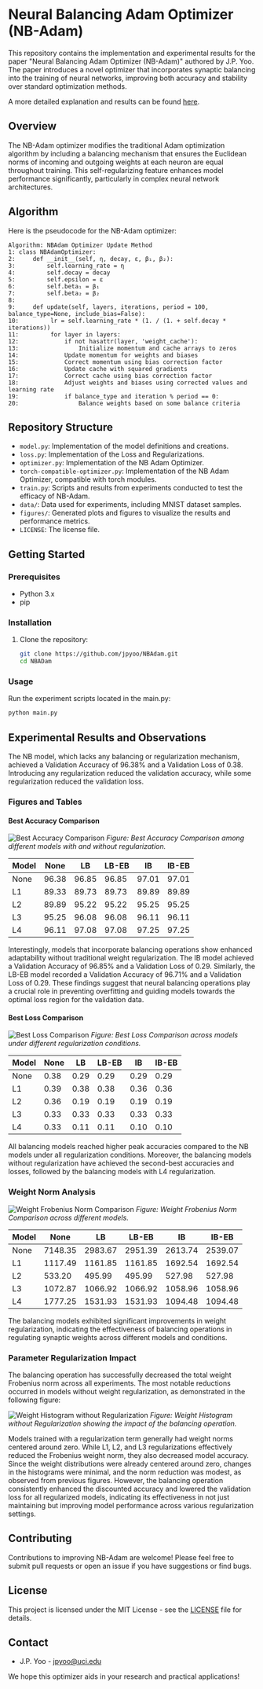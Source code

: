 # Neural Balancing Adam Optimizer (NB-Adam)

This repository contains the implementation and experimental results for the paper "Neural Balancing Adam Optimizer (NB-Adam)" authored by J.P. Yoo. The paper introduces a novel optimizer that incorporates synaptic balancing into the training of neural networks, improving both accuracy and stability over standard optimization methods.

A more detailed explanation and results can be found [here](https://drive.google.com/file/d/1Q0_jpQUwzvaDOlAyLrG6Cs_FtEvpvMo1/view?usp=sharing).

## Overview

The NB-Adam optimizer modifies the traditional Adam optimization algorithm by including a balancing mechanism that ensures the Euclidean norms of incoming and outgoing weights at each neuron are equal throughout training. This self-regularizing feature enhances model performance significantly, particularly in complex neural network architectures.
## Algorithm

Here is the pseudocode for the NB-Adam optimizer:

```plaintext
Algorithm: NBAdam Optimizer Update Method
1: class NBAdamOptimizer:
2:     def __init__(self, η, decay, ε, β₁, β₂):
3:         self.learning_rate = η
4:         self.decay = decay
5:         self.epsilon = ε
6:         self.beta₁ = β₁
7:         self.beta₂ = β₂
8: 
9:     def update(self, layers, iterations, period = 100, balance_type=None, include_bias=False):
10:         lr = self.learning_rate * (1. / (1. + self.decay * iterations))
11:         for layer in layers:
12:             if not hasattr(layer, 'weight_cache'):
13:                 Initialize momentum and cache arrays to zeros
14:             Update momentum for weights and biases
15:             Correct momentum using bias correction factor
16:             Update cache with squared gradients
17:             Correct cache using bias correction factor
18:             Adjust weights and biases using corrected values and learning rate
19:             if balance_type and iteration % period == 0:
20:                 Balance weights based on some balance criteria
```

## Repository Structure

- `model.py`: Implementation of the model definitions and creations.
- `loss.py`: Implementation of the Loss and Regularizations.
- `optimizer.py`: Implementation of the NB Adam Optimizer.
- `torch-compatible-optimizer.py`: Implementation of the NB Adam Optimizer, compatible with torch modules.
- `train.py`: Scripts and results from experiments conducted to test the efficacy of NB-Adam.
- `data/`: Data used for experiments, including MNIST dataset samples.
- `figures/`: Generated plots and figures to visualize the results and performance metrics.
- `LICENSE`: The license file.

## Getting Started

### Prerequisites

- Python 3.x
- pip

### Installation

1. Clone the repository:
   ```bash
   git clone https://github.com/jpyoo/NBAdam.git
   cd NBADam
   ```
   
### Usage

Run the experiment scripts located in the main.py:
  ```bash
  python main.py
  ```

## Experimental Results and Observations

The NB model, which lacks any balancing or regularization mechanism, achieved a Validation Accuracy of 96.38% and a Validation Loss of 0.38. Introducing any regularization reduced the validation accuracy, while some regularization reduced the validation loss.

### Figures and Tables

#### Best Accuracy Comparison

![Best Accuracy Comparison](figures/Lp_Acc_Barchart.png)
*Figure: Best Accuracy Comparison among different models with and without regularization.*

| Model      | None  | LB    | LB-EB | IB    | IB-EB |
|------------|-------|-------|-------|-------|-------|
| None       | 96.38 | 96.85 | 96.85 | 97.01 | 97.01 |
| L1         | 89.33 | 89.73 | 89.73 | 89.89 | 89.89 |
| L2         | 89.89 | 95.22 | 95.22 | 95.25 | 95.25 |
| L3         | 95.25 | 96.08 | 96.08 | 96.11 | 96.11 |
| L4         | 96.11 | 97.08 | 97.08 | 97.25 | 97.25 |

Interestingly, models that incorporate balancing operations show enhanced adaptability without traditional weight regularization. The IB model achieved a Validation Accuracy of 96.85% and a Validation Loss of 0.29. Similarly, the LB-EB model recorded a Validation Accuracy of 96.71% and a Validation Loss of 0.29. These findings suggest that neural balancing operations play a crucial role in preventing overfitting and guiding models towards the optimal loss region for the validation data.

#### Best Loss Comparison

![Best Loss Comparison](figures/Best_Loss_Comparison.png)
*Figure: Best Loss Comparison across models under different regularization conditions.*

| Model      | None  | LB    | LB-EB | IB    | IB-EB |
|------------|-------|-------|-------|-------|-------|
| None       | 0.38  | 0.29  | 0.29  | 0.29  | 0.29  |
| L1         | 0.39  | 0.38  | 0.38  | 0.36  | 0.36  |
| L2         | 0.36  | 0.19  | 0.19  | 0.19  | 0.19  |
| L3         | 0.33  | 0.33  | 0.33  | 0.33  | 0.33  |
| L4         | 0.33  | 0.11  | 0.11  | 0.10  | 0.10  |

All balancing models reached higher peak accuracies compared to the NB models under all regularization conditions. Moreover, the balancing models without regularization have achieved the second-best accuracies and losses, followed by the balancing models with L4 regularization.

### Weight Norm Analysis

![Weight Frobenius Norm Comparison](figures/weight_norm.png)
*Figure: Weight Frobenius Norm Comparison across different models.*

| Model      | None      | LB       | LB-EB    | IB       | IB-EB    |
|------------|-----------|----------|----------|----------|----------|
| None       | 7148.35   | 2983.67  | 2951.39  | 2613.74  | 2539.07  |
| L1         | 1117.49   | 1161.85  | 1161.85  | 1692.54  | 1692.54  |
| L2         | 533.20    | 495.99   | 495.99   | 527.98   | 527.98   |
| L3         | 1072.87   | 1066.92  | 1066.92  | 1058.96  | 1058.96  |
| L4         | 1777.25   | 1531.93  | 1531.93  | 1094.48  | 1094.48  |

The balancing models exhibited significant improvements in weight regularization, indicating the effectiveness of balancing operations in regulating synaptic weights across different models and conditions.

### Parameter Regularization Impact

The balancing operation has successfully decreased the total weight Frobenius norm across all experiments. The most notable reductions occurred in models without weight regularization, as demonstrated in the following figure:

![Weight Histogram without Regularization](figures/no_reg_weight_histograms.png)
*Figure: Weight Histogram without Regularization showing the impact of the balancing operation.*

Models trained with a regularization term generally had weight norms centered around zero. While L1, L2, and L3 regularizations effectively reduced the Frobenius weight norm, they also decreased model accuracy. Since the weight distributions were already centered around zero, changes in the histograms were minimal, and the norm reduction was modest, as observed from previous figures. However, the balancing operation consistently enhanced the discounted accuracy and lowered the validation loss for all regularized models, indicating its effectiveness in not just maintaining but improving model performance across various regularization settings.

## Contributing

Contributions to improving NB-Adam are welcome! Please feel free to submit pull requests or open an issue if you have suggestions or find bugs.

## License

This project is licensed under the MIT License - see the [LICENSE](LICENSE) file for details.

## Contact

- J.P. Yoo - jpyoo@uci.edu

We hope this optimizer aids in your research and practical applications!

